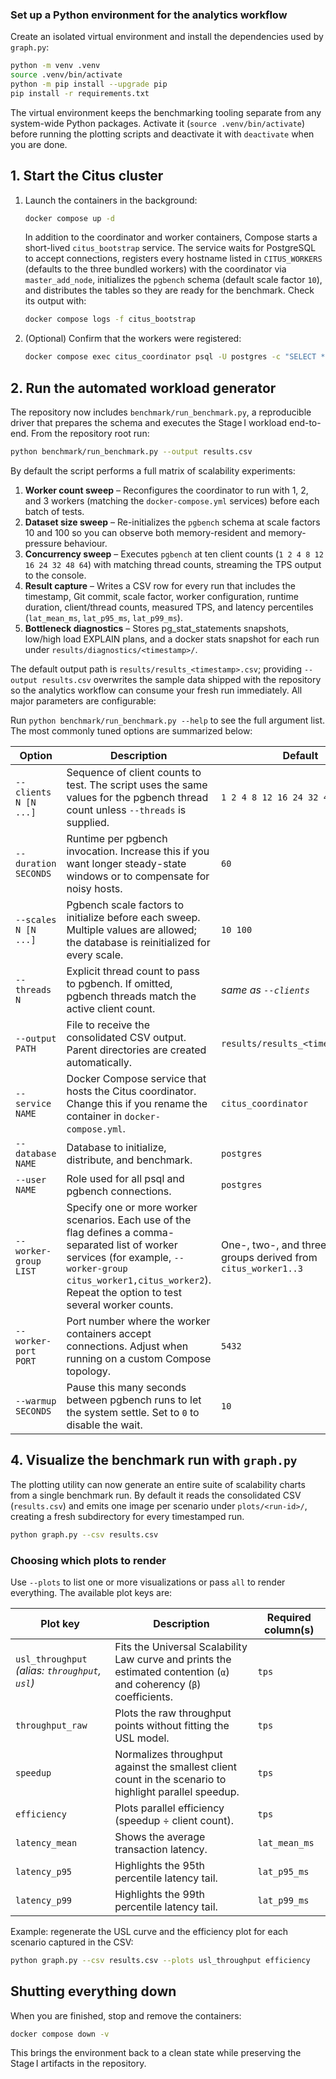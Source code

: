 

### Set up a Python environment for the analytics workflow

Create an isolated virtual environment and install the dependencies used by `graph.py`:

```bash
python -m venv .venv
source .venv/bin/activate
python -m pip install --upgrade pip
pip install -r requirements.txt
```

The virtual environment keeps the benchmarking tooling separate from any system-wide Python packages. Activate it (`source .venv/bin/activate`) before running the plotting scripts and deactivate it with `deactivate` when you are done.

## 1. Start the Citus cluster

1. Launch the containers in the background:

   ```bash
   docker compose up -d
   ```

   In addition to the coordinator and worker containers, Compose starts a short-lived `citus_bootstrap` service. The service
   waits for PostgreSQL to accept connections, registers every hostname listed in `CITUS_WORKERS` (defaults to the three bundled
   workers) with the coordinator via `master_add_node`, initializes the `pgbench` schema (default scale factor `10`), and
   distributes the tables so they are ready for the benchmark. Check its output
   with:

   ```bash
   docker compose logs -f citus_bootstrap
   ```

2. (Optional) Confirm that the workers were registered:

   ```bash
   docker compose exec citus_coordinator psql -U postgres -c "SELECT * FROM master_get_active_worker_nodes();"
   ```


## 2. Run the automated workload generator

The repository now includes `benchmark/run_benchmark.py`, a reproducible driver that prepares the schema and executes the Stage I workload end-to-end. From the repository root run:

```bash
python benchmark/run_benchmark.py --output results.csv
```

By default the script performs a full matrix of scalability experiments:

1. **Worker count sweep** – Reconfigures the coordinator to run with 1, 2, and 3 workers (matching the `docker-compose.yml` services) before each batch of tests.
2. **Dataset size sweep** – Re-initializes the `pgbench` schema at scale factors 10 and 100 so you can observe both memory-resident and memory-pressure behaviour.
3. **Concurrency sweep** – Executes `pgbench` at ten client counts (`1 2 4 8 12 16 24 32 48 64`) with matching thread counts, streaming the TPS output to the console.
4. **Result capture** – Writes a CSV row for every run that includes the timestamp, Git commit, scale factor, worker configuration, runtime duration, client/thread counts, measured TPS, and latency percentiles (`lat_mean_ms`, `lat_p95_ms`, `lat_p99_ms`).
5. **Bottleneck diagnostics** – Stores pg_stat_statements snapshots, low/high load EXPLAIN plans, and a docker stats snapshot for each run under `results/diagnostics/<timestamp>/`.


The default output path is `results/results_<timestamp>.csv`; providing `--output results.csv` overwrites the sample data shipped with the repository so the analytics workflow can consume your fresh run immediately. All major parameters are configurable:

Run `python benchmark/run_benchmark.py --help` to see the full argument list. The most commonly tuned options are summarized below:

| Option | Description | Default |
| --- | --- | --- |
| `--clients N [N ...]` | Sequence of client counts to test. The script uses the same values for the pgbench thread count unless `--threads` is supplied. | `1 2 4 8 12 16 24 32 48 64` |
| `--duration SECONDS` | Runtime per pgbench invocation. Increase this if you want longer steady-state windows or to compensate for noisy hosts. | `60` |
| `--scales N [N ...]` | Pgbench scale factors to initialize before each sweep. Multiple values are allowed; the database is reinitialized for every scale. | `10 100` |
| `--threads N` | Explicit thread count to pass to pgbench. If omitted, pgbench threads match the active client count. | _same as `--clients`_ |
| `--output PATH` | File to receive the consolidated CSV output. Parent directories are created automatically. | `results/results_<timestamp>.csv` |
| `--service NAME` | Docker Compose service that hosts the Citus coordinator. Change this if you rename the container in `docker-compose.yml`. | `citus_coordinator` |
| `--database NAME` | Database to initialize, distribute, and benchmark. | `postgres` |
| `--user NAME` | Role used for all psql and pgbench connections. | `postgres` |
| `--worker-group LIST` | Specify one or more worker scenarios. Each use of the flag defines a comma-separated list of worker services (for example, `--worker-group citus_worker1,citus_worker2`). Repeat the option to test several worker counts. | One-, two-, and three-worker groups derived from `citus_worker1..3` |
| `--worker-port PORT` | Port number where the worker containers accept connections. Adjust when running on a custom Compose topology. | `5432` |
| `--warmup SECONDS` | Pause this many seconds between pgbench runs to let the system settle. Set to `0` to disable the wait. | `10` |


## 4. Visualize the benchmark run with `graph.py`


The plotting utility can now generate an entire suite of scalability charts from a single benchmark run. By default it reads the consolidated CSV (`results.csv`) and emits one image per scenario under `plots/<run-id>/`, creating a fresh subdirectory for every timestamped run.


```bash
python graph.py --csv results.csv
```


### Choosing which plots to render


Use `--plots` to list one or more visualizations or pass `all` to render everything. The available plot keys are:

| Plot key | Description | Required column(s) |
| --- | --- | --- |
| `usl_throughput` *(alias: `throughput`, `usl`)* | Fits the Universal Scalability Law curve and prints the estimated contention (`α`) and coherency (`β`) coefficients. | `tps` |
| `throughput_raw` | Plots the raw throughput points without fitting the USL model. | `tps` |
| `speedup` | Normalizes throughput against the smallest client count in the scenario to highlight parallel speedup. | `tps` |
| `efficiency` | Plots parallel efficiency (speedup ÷ client count). | `tps` |
| `latency_mean` | Shows the average transaction latency. | `lat_mean_ms` |
| `latency_p95` | Highlights the 95th percentile latency tail. | `lat_p95_ms` |
| `latency_p99` | Highlights the 99th percentile latency tail. | `lat_p99_ms` |

Example: regenerate the USL curve and the efficiency plot for each scenario captured in the CSV:

```bash
python graph.py --csv results.csv --plots usl_throughput efficiency
```

## Shutting everything down

When you are finished, stop and remove the containers:

```bash
docker compose down -v
```

This brings the environment back to a clean state while preserving the Stage I artifacts in the repository.
